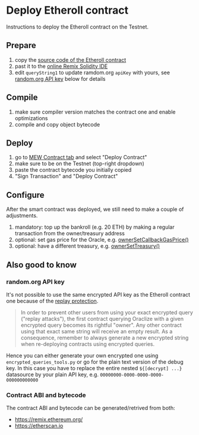 # Deploy Etheroll contract

Instructions to deploy the Etheroll contract on the Testnet.

## Prepare
1. copy the [source code of the Etheroll contract](https://etherscan.io/address/0x048717ea892f23fb0126f00640e2b18072efd9d2#code)
2. past it to the [online Remix Solidity IDE](https://remix.ethereum.org/#optimize=true&version=soljson-v0.4.18+commit.9cf6e910.js)
3. edit `queryString1` to update ramdom.org `apiKey` with yours, see [random.org API key](#randomorg-api-key) below for details

## Compile
1. make sure compiler version matches the contract one and enable optimizations
2. compile and copy object bytecode

## Deploy
1. go to [MEW Contract tab](https://www.myetherwallet.com/#contracts) and select "Deploy Contract"
2. make sure to be on the Testnet (top-right dropdown)
3. paste the contract bytecode you initially copied
4. "Sign Transaction" and "Deploy Contract"

## Configure
After the smart contract was deployed, we still need to make a couple of adjustments.
1. mandatory: top up the bankroll (e.g. 20 ETH) by making a regular transaction from the owner/treasury address
2. optional: set gas price for the Oracle, e.g. [ownerSetCallbackGasPrice()](https://etherscan.io/tx/0xbdb4b274c5b0dc0fac3693264092ec014f66ba6825d6091985fbef51cd3b2556)
3. optional: have a different treasury, e.g.  [ownerSetTreasury()](https://etherscan.io/tx/0xca2188db6eb06b3a6a58968ce9962b53f103ed1edd2a893e5edb2f55812a6bed)

## Also good to know

### random.org API key
It's not possible to use the same encrypted API key as the Etheroll contract one because of the [replay protection](https://docs.oraclize.it/#ethereum-advanced-topics-encrypted-queries).
> In order to prevent other users from using your exact encrypted query ("replay attacks"), the first contract querying Oraclize with a given encrypted query becomes its rightful "owner".
> Any other contract using that exact same string will receive an empty result. As a consequence, remember to always generate a new encrypted string when re-deploying contracts using encrypted queries.

Hence you can either generate your own encrypted one using `encrypted_queries_tools.py` or go for the plain text version of the debug key.
In this case you have to replace the entire nested `${[decrypt] ...}` datasource by your plain API key, e.g. `00000000-0000-0000-0000-000000000000`

### Contract ABI and bytecode
The contract ABI and bytecode can be generated/retrived from both:
 - <https://remix.ethereum.org/>
 - <https://etherscan.io>
